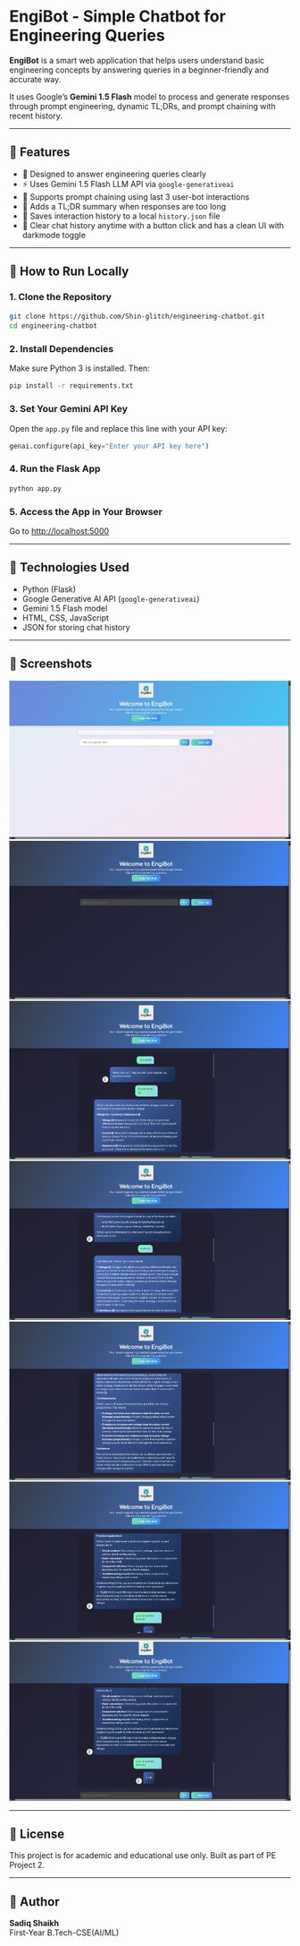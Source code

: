 # EngiBot - Simple Chatbot for Engineering Queries

**EngiBot** is a smart web application that helps users understand basic engineering concepts by answering queries in a beginner-friendly and accurate way.

It uses Google’s **Gemini 1.5 Flash** model to process and generate responses through prompt engineering, dynamic TL;DRs, and prompt chaining with recent history.

---

## 🔧 Features

- 📘 Designed to answer engineering queries clearly
- ⚡ Uses Gemini 1.5 Flash LLM API via `google-generativeai`
- 🔁 Supports prompt chaining using last 3 user-bot interactions
- 🧠 Adds a TL;DR summary when responses are too long
- 📝 Saves interaction history to a local `history.json` file
- 🧹 Clear chat history anytime with a button click and has a clean UI with darkmode toggle

---

## 🚀 How to Run Locally

### 1. Clone the Repository

```bash
git clone https://github.com/Shin-glitch/engineering-chatbot.git
cd engineering-chatbot

```

### 2. Install Dependencies

Make sure Python 3 is installed. Then:

```bash
pip install -r requirements.txt
```

### 3. Set Your Gemini API Key

Open the `app.py` file and replace this line with your API key:

```python
genai.configure(api_key="Enter your API key here")
```

### 4. Run the Flask App

```bash
python app.py
```

### 5. Access the App in Your Browser

Go to [http://localhost:5000](http://localhost:5000)

---

## 🧠 Technologies Used

- Python (Flask)
- Google Generative AI API (`google-generativeai`)
- Gemini 1.5 Flash model
- HTML, CSS, JavaScript
- JSON for storing chat history

---

## 📸 Screenshots

![alt text](image-6.png)
![alt text](image-5.png)
![alt text](image.png)
![alt text](image-1.png)
![alt text](image-2.png)
![alt text](image-3.png)
![alt text](image-4.png)

---

## 📄 License

This project is for academic and educational use only. Built as part of PE Project 2.

---

## 👤 Author

**Sadiq Shaikh**  
First-Year B.Tech-CSE(AI/ML)
